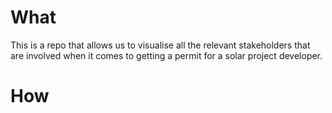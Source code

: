
# What 

This is a repo that allows us to visualise all the relevant stakeholders that are involved when it comes to getting a permit for a solar project developer.

# How
